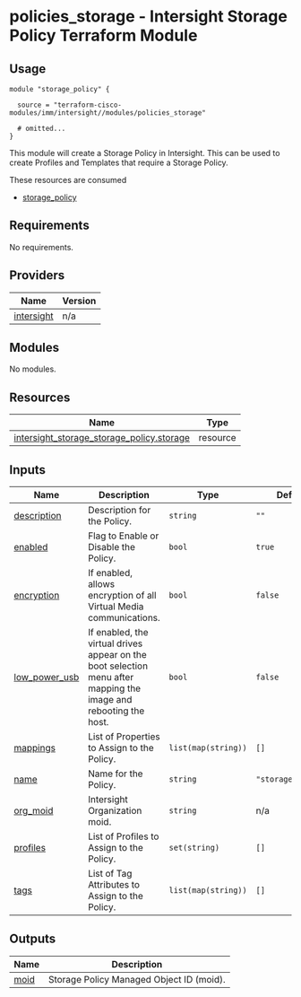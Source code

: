 # policies_storage - Intersight Storage Policy Terraform Module

## Usage

```hcl
module "storage_policy" {

  source = "terraform-cisco-modules/imm/intersight//modules/policies_storage"

  # omitted...
}
```

This module will create a Storage Policy in Intersight.  This can be used to create Profiles and Templates that require a Storage Policy.  

These resources are consumed

* [storage_policy](https://registry.terraform.io/providers/CiscoDevNet/intersight/latest/docs/resources/storage_storage_policy)

<!-- BEGINNING OF PRE-COMMIT-TERRAFORM DOCS HOOK -->
## Requirements

No requirements.

## Providers

| Name | Version |
|------|---------|
| <a name="provider_intersight"></a> [intersight](#provider\_intersight) | n/a |

## Modules

No modules.

## Resources

| Name | Type |
|------|------|
| [intersight_storage_storage_policy.storage](https://registry.terraform.io/providers/CiscoDevNet/intersight/latest/docs/resources/storage_storage_policy) | resource |

## Inputs

| Name | Description | Type | Default | Required |
|------|-------------|------|---------|:--------:|
| <a name="input_description"></a> [description](#input\_description) | Description for the Policy. | `string` | `""` | no |
| <a name="input_enabled"></a> [enabled](#input\_enabled) | Flag to Enable or Disable the Policy. | `bool` | `true` | no |
| <a name="input_encryption"></a> [encryption](#input\_encryption) | If enabled, allows encryption of all Virtual Media communications. | `bool` | `false` | no |
| <a name="input_low_power_usb"></a> [low\_power\_usb](#input\_low\_power\_usb) | If enabled, the virtual drives appear on the boot selection menu after mapping the image and rebooting the host. | `bool` | `false` | no |
| <a name="input_mappings"></a> [mappings](#input\_mappings) | List of Properties to Assign to the Policy. | `list(map(string))` | `[]` | no |
| <a name="input_name"></a> [name](#input\_name) | Name for the Policy. | `string` | `"storage_policy"` | no |
| <a name="input_org_moid"></a> [org\_moid](#input\_org\_moid) | Intersight Organization moid. | `string` | n/a | yes |
| <a name="input_profiles"></a> [profiles](#input\_profiles) | List of Profiles to Assign to the Policy. | `set(string)` | `[]` | no |
| <a name="input_tags"></a> [tags](#input\_tags) | List of Tag Attributes to Assign to the Policy. | `list(map(string))` | `[]` | no |

## Outputs

| Name | Description |
|------|-------------|
| <a name="output_moid"></a> [moid](#output\_moid) | Storage Policy Managed Object ID (moid). |
<!-- END OF PRE-COMMIT-TERRAFORM DOCS HOOK -->
